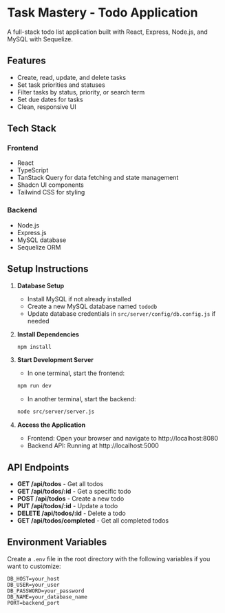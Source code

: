 
# Task Mastery - Todo Application

A full-stack todo list application built with React, Express, Node.js, and MySQL with Sequelize.

## Features

- Create, read, update, and delete tasks
- Set task priorities and statuses
- Filter tasks by status, priority, or search term
- Set due dates for tasks
- Clean, responsive UI

## Tech Stack

### Frontend
- React
- TypeScript
- TanStack Query for data fetching and state management
- Shadcn UI components
- Tailwind CSS for styling

### Backend
- Node.js
- Express.js
- MySQL database
- Sequelize ORM

## Setup Instructions

1. **Database Setup**
   - Install MySQL if not already installed
   - Create a new MySQL database named `tododb`
   - Update database credentials in `src/server/config/db.config.js` if needed

2. **Install Dependencies**
   ```bash
   npm install
   ```

3. **Start Development Server**
   - In one terminal, start the frontend:
   ```bash
   npm run dev
   ```
   - In another terminal, start the backend:
   ```bash
   node src/server/server.js
   ```

4. **Access the Application**
   - Frontend: Open your browser and navigate to http://localhost:8080
   - Backend API: Running at http://localhost:5000

## API Endpoints

- **GET /api/todos** - Get all todos
- **GET /api/todos/:id** - Get a specific todo
- **POST /api/todos** - Create a new todo
- **PUT /api/todos/:id** - Update a todo
- **DELETE /api/todos/:id** - Delete a todo
- **GET /api/todos/completed** - Get all completed todos

## Environment Variables

Create a `.env` file in the root directory with the following variables if you want to customize:

```
DB_HOST=your_host
DB_USER=your_user
DB_PASSWORD=your_password
DB_NAME=your_database_name
PORT=backend_port
```

